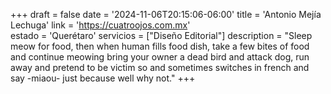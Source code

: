 +++
draft  = false
date   = '2024-11-06T20:15:06-06:00'
title  = 'Antonio Mejía Lechuga'
link   = 'https://cuatroojos.com.mx'    
estado = 'Querétaro'
servicios = ["Diseño Editorial"]
description = "Sleep meow for food, then when human fills food dish, take a few bites of food and continue meowing bring your owner a dead bird and attack dog, run away and pretend to be victim so and sometimes switches in french and say -miaou- just because well why not."
+++